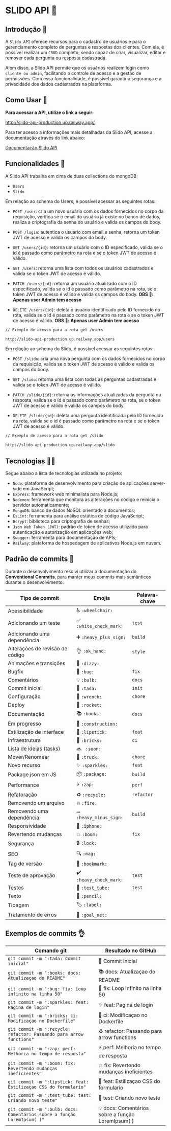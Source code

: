 # SLIDO API 🥳

## Introdução 👋

A `Slido API` oferece recursos para o cadastro de usuários e para o
gerenciamento completo de perguntas e respostas dos clientes. Com ela,
é possível realizar um `CRUD` completo, sendo capaz de criar,
visualizar, editar e remover cada pergunta ou resposta cadastrada.

Além disso, a Slido API permite que os usuários realizem login como `cliente ou admin`,
facilitando o controle de acesso e a gestão de permissões. Com essa funcionalidade, é possível garantir a segurança e a privacidade dos dados cadastrados na plataforma.


## Como Usar 🚀

**Para acessar a API, utilize o link a seguir:**

<a href="http://slido-api-production.up.railway.app/" target="_blank">
  http://slido-api-production.up.railway.app/
</a>

Para ter acesso a informações mais detalhadas da Slido API, acesse a documentação através do link abaixo:

<a href="http://slido-api-production.up.railway.app/docs" target="_blank">
  Documentação Slido API
</a>


## Funcionalidades 🌟

A Slido API trabalha em cima de duas collections do mongoDB:

 - `Users`
 - `Slido`

Em relação ao schema do Users, é possível acessar as seguintes rotas:

 - `POST /user`: cria um novo usuário com os dados fornecidos no corpo da requisição, verifica se o email do usuário já existe no banco de dados, realiza a criptografia da senha do usuário e valida os campos do body.

 - `POST /login`: autentica o usuário com email e senha, retorna um token JWT de acesso e valida os campos do body.

 - `GET /users/{id}`: retorna um usuário com o ID especificado, valida se o id é passado como parâmetro na rota e se o token JWT de acesso é válido.

 - `GET /users`: retorna uma lista com todos os usuários cadastrados e valida se o token JWT de acesso é válido.

 - `PATCH /users/{id}`: retorna um usuário atualizado com o ID especificado, valida se o id é passado como parâmetro na rota, se o token JWT de acesso é válido e valida os campos do body.
 **OBS 👀: Apenas user Admin tem acesso**

 - `DELETE /users/{id}`: deleta o usuário identificado pelo ID fornecido na rota, valida se o id é passado como parâmetro na rota e se o token JWT de acesso é válido.
 **OBS 👀: Apenas user Admin tem acesso**


```BASH
// Exemplo de acesso para a rota get /users

http://slido-api-production.up.railway.app/users
```

Em relação ao schema do Slido, é possível acessar as seguintes rotas:

 - `POST /slido`: cria uma nova pergunta com os dados fornecidos no corpo da requisição, valida se o token JWT de acesso é válido e valida os campos do body.

 - `GET /slido`: retorna uma lista com todas as perguntas cadastradas e valida se o token JWT de acesso é válido.

 - `PATCH /slido/{id}`: retorna as informações atualizadas da pergunta ou resposta, valida se o id é passado como parâmetro na rota, se o token JWT de acesso é válido e valida os campos do body.

 - `DELETE /slido/{id}`: deleta uma pergunta identificada pelo ID fornecido na rota, valida se o id é passado como parâmetro na rota e se o token JWT de acesso é válido.

```BASH
// Exemplo de acesso para a rota get /slido

http://slido-api-production.up.railway.app/slido
```


## Tecnologias 👨‍💻

Segue abaixo a lista de tecnologias utilizada no projeto:

 - `Node`: plataforma de desenvolvimento para criação de aplicações server-side em JavaScript;
 - `Express`: framework web minimalista para Node.js;
 - `Nodemon`: ferramenta que monitora as alterações no código e reinicia o servidor automaticamente;
 - `MongoDB`: banco de dados NoSQL orientado a documentos;
 - `EsLint`: ferramenta para análise estática de código JavaScript;
 - `Bcrypt`: biblioteca para criptografia de senhas;
 - `Json Web Token (JWT)`: padrão de token de acesso utilizado para autenticação e autorização em aplicações web;
 - `Swagger`: ferramenta para documentação de APIs;
 - `Railway`: plataforma de hospedagem de aplicativos Node.js em nuvem.


## Padrão de commits 💈

Durante o desenvolvimento resolvi utilizar a documentação do **Conventional Commits**, para manter meus commits mais semânticos durante o desenvolvimento.

<table>
  <thead>
    <tr>
      <th>Tipo de commit</th>
      <th>Emojis</th>
      <th>Palavra-chave</th>
    </tr>
  </thead>
 <tbody>
    <tr>
      <td>Acessibilidade</td>
      <td>♿ <code>:wheelchair:</code></td>
      <td></td>
    </tr>
    <tr>
      <td>Adicionando um teste</td>
      <td>✅ <code>:white_check_mark:</code></td>
      <td><code>test</code></td>
    </tr>
    <tr>
      <td>Adicionando uma dependência</td>
      <td>➕ <code>:heavy_plus_sign:</code></td>
      <td><code>build</code></td>
    </tr>
    <tr>
      <td>Alterações de revisão de código</td>
      <td>👌 <code>:ok_hand:</code></td>
      <td><code>style</code></td>
    </tr>
    <tr>
      <td>Animações e transições</td>
      <td>💫 <code>:dizzy:</code></td>
      <td></td>
    </tr>
    <tr>
      <td>Bugfix</td>
      <td>🐛 <code>:bug:</code></td>
      <td><code>fix</code></td>
    </tr>
    <tr>
      <td>Comentários</td>
      <td>💡 <code>:bulb:</code></td>
      <td><code>docs</code></td>
    </tr>
    <tr>
      <td>Commit inicial</td>
      <td>🎉 <code>:tada:</code></td>
      <td><code>init</code></td>
    </tr>
    <tr>
      <td>Configuração</td>
      <td>🔧 <code>:wrench:</code></td>
      <td><code>chore</code></td>
    </tr>
    <tr>
      <td>Deploy</td>
      <td>🚀 <code>:rocket:</code></td>
      <td></td>
    </tr>
    <tr>
      <td>Documentação</td>
      <td>📚 <code>:books:</code></td>
      <td><code>docs</code></td>
    </tr>
    <tr>
      <td>Em progresso</td>
      <td>🚧 <code>:construction:</code></td>
      <td></td>
    </tr>
    <tr>
      <td>Estilização de interface</td>
      <td>💄 <code>:lipstick:</code></td>
      <td><code>feat</code></td>
    </tr>
    <tr>
      <td>Infraestrutura</td>
      <td>🧱 <code>:bricks:</code></td>
      <td><code>ci</code></td>
    </tr>
    <tr>
      <td>Lista de ideias (tasks)</td>
      <td>🔜 <code> :soon: </code></td>
      <td></td>
    </tr>
    <tr>
      <td>Mover/Renomear</td>
      <td>🚚 <code>:truck:</code></td>
      <td><code>chore</code></td>
    </tr>
    <tr>
      <td>Novo recurso</td>
      <td>✨ <code>:sparkles:</code></td>
      <td><code>feat</code></td>
    </tr>
    <tr>
      <td>Package.json em JS</td>
      <td>📦 <code>:package:</code></td>
      <td><code>build</code></td>
    </tr>
    <tr>
      <td>Performance</td>
      <td>⚡ <code>:zap:</code></td>
      <td><code>perf</code></td>
    </tr>
    <tr>
        <td>Refatoração</td>
        <td>♻️ <code>:recycle:</code></td>
        <td><code>refactor</code></td>
    </tr>
    <tr>
      <td>Removendo um arquivo</td>
      <td>🔥 <code>:fire:</code></td>
      <td></td>
    </tr>
    <tr>
      <td>Removendo uma dependência</td>
      <td>➖ <code>:heavy_minus_sign:</code></td>
      <td><code>build</code></td>
    </tr>
    <tr>
      <td>Responsividade</td>
      <td>📱 <code>:iphone:</code></td>
      <td></td>
    </tr>
    <tr>
      <td>Revertendo mudanças</td>
      <td>💥 <code>:boom:</code></td>
      <td><code>fix</code></td>
    </tr>
    <tr>
      <td>Segurança</td>
      <td>🔒️ <code>:lock:</code></td>
      <td></td>
    </tr>
    <tr>
      <td>SEO</td>
      <td>🔍️ <code>:mag:</code></td>
      <td></td>
    </tr>
    <tr>
      <td>Tag de versão</td>
      <td>🔖 <code>:bookmark:</code></td>
      <td></td>
    </tr>
    <tr>
      <td>Teste de aprovação</td>
      <td>✔️ <code>:heavy_check_mark:</code></td>
      <td><code>test</code></td>
    </tr>
    <tr>
      <td>Testes</td>
      <td>🧪 <code>:test_tube:</code></td>
      <td><code>test</code></td>
    </tr>
    <tr>
      <td>Texto</td>
      <td>📝 <code>:pencil:</code></td>
      <td></td>
    </tr>
    <tr>
      <td>Tipagem</td>
      <td>🏷️ <code>:label:</code></td>
      <td></td>
    </tr>
    <tr>
      <td>Tratamento de erros</td>
      <td>🥅 <code>:goal_net:</code></td>
      <td></td>
    </tr>
  </tbody>
</table>


## Exemplos de commits 👌

<table>
  <thead>
    <tr>
      <th>Comando git</th>
      <th>Resultado no GitHub</th>
    </tr>
  </thead>
 <tbody>
    <tr>
      <td>
        <code>git commit -m ":tada: Commit inicial"</code>
      </td>
      <td>🎉 Commit inicial</td>
    </tr>
    <tr>
      <td>
        <code>git commit -m ":books: docs: Atualizaçao do README"</code>
      </td>
      <td>📚 docs: Atualizaçao do README</td>
    </tr>
    <tr>
      <td>
        <code>git commit -m ":bug: fix: Loop infinito na linha 50"</code>
      </td>
      <td>🐛 fix: Loop infinito na linha 50</td>
    </tr>
    <tr>
      <td>
        <code>git commit -m ":sparkles: feat: Pagina de login"</code>
      </td>
      <td>✨ feat: Pagina de login</td>
    </tr>
    <tr>
      <td>
        <code>git commit -m ":bricks: ci: Modificaçao no Dockerfile"</code>
      </td>
      <td>🧱 ci: Modificaçao no Dockerfile</td>
    </tr>
    <tr>
      <td>
        <code>git commit -m ":recycle: refactor: Passando para arrow functions"</code>
      </td>
      <td>♻️ refactor: Passando para arrow functions</td>
    </tr>
    <tr>
      <td>
        <code>git commit -m ":zap: perf: Melhoria no tempo de resposta"</code>
      </td>
      <td>⚡ perf: Melhoria no tempo de resposta</td>
    </tr>
    <tr>
      <td>
        <code>git commit -m ":boom: fix: Revertendo mudanças ineficientes"</code>
      </td>
      <td>💥 fix: Revertendo mudanças ineficientes</td>
    </tr>
    <tr>
      <td>
        <code>git commit -m ":lipstick: feat: Estilizaçao CSS do formulario"</code>
      </td>
      <td>💄 feat: Estilizaçao CSS do formulario</td>
    </tr>
    <tr>
      <td>
        <code>git commit -m ":test_tube: test: Criando novo teste"</code>
      </td>
      <td>🧪 test: Criando novo teste</td>
    </tr>
    <tr>
      <td>
        <code>git commit -m ":bulb: docs: Comentários sobre a função LoremIpsum( )"</code>
      </td>
      <td>💡 docs: Comentários sobre a função LoremIpsum( )</td>
    </tr>
  </tbody>
</table>
